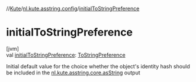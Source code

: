 //[Kute](../../index.md)/[nl.kute.asstring.config](index.md)/[initialToStringPreference](initial-to-string-preference.md)

# initialToStringPreference

[jvm]\
val [initialToStringPreference](initial-to-string-preference.md): [ToStringPreference](../nl.kute.asstring.annotation.option/-to-string-preference/index.md)

Initial default value for the choice whether the object's identity hash should be included in the [nl.kute.asstring.core.asString](../nl.kute.asstring.core/as-string.md) output
